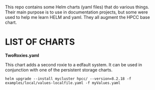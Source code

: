This repo contains some Helm charts (yaml files) that do various things. 
Their main purpose is to use in documentation projects, but some were used 
to help me learn HELM and yaml. 
They all augment the HPCC base chart.  

LIST OF CHARTS
==============
**TwoRoxies.yaml**

This chart adds a second roxie to a edfault system. It can be used in conjunction with 
one of the persistent storage charts. 
```
helm upgrade --install mycluster hpcc/ --version=8.2.18 -f examples/local/values-localfile.yaml -f myValues.yaml
```
